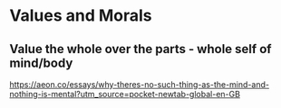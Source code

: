# Values and Morals


## Value the whole over the parts - whole self of mind/body

https://aeon.co/essays/why-theres-no-such-thing-as-the-mind-and-nothing-is-mental?utm_source=pocket-newtab-global-en-GB